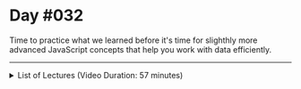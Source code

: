 # Day #032
Time to practice what we learned before it's time for slighthly more advanced JavaScript concepts that help you work with data efficiently.

---

<details>
    <summary>List of Lectures (Video Duration: 57 minutes)</summary>
    <ul>
        <li>Time To Practice: The Problem </li>
        <li>Time To Practice: The Solution</li>
        <li>Making Our Developer Life Easier (Logging with console.log())</li>
        <li>Math Operations & Working With Different Kinds Of Values</li>
        <li>The Modulus Operator</li>
        <li>Math Operations & Math Rules</li>
        <li>Performing String (Text) Operations</li>
        <li>JavaScript Operators, Shorthand Operators & Value Types</li>
        <li>String Operations & String Methods</li>
    </ul>
</details>